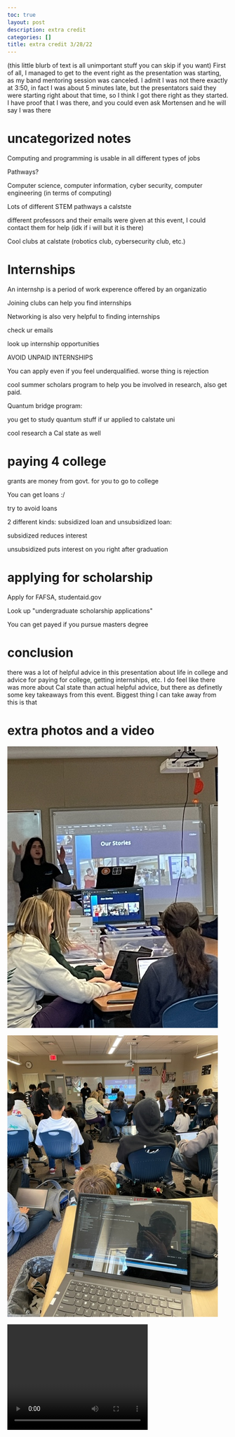 ```yaml
---
toc: true
layout: post
description: extra credit
categories: []
title: extra credit 3/28/22
---
```

(this little blurb of text is all unimportant stuff you can skip if you want)
First of all, I managed to get to the event right as the presentation was starting, as my band mentoring session was canceled. I admit I was not there exactly at 3:50, in fact I was about 5 minutes late, but the presentators said they were starting right about that time, so I think I got there right as they started. I have proof that I was there, and you could even ask Mortensen and he will say I was there


# uncategorized notes

Computing and programming is usable in all different types of jobs

Pathways?

Computer science, computer information, cyber security, computer engineering (in terms of computing)

Lots of different STEM pathways a calstste

different professors and their emails were given at this event, I could contact them for help (idk if i will but it is there)

Cool clubs at calstate (robotics club, cybersecurity club, etc.)

# Internships

An internshp is a period of work experence offered by an organizatio

Joining clubs can help you find internships 

Networking is also very helpful to finding internships

check ur emails

look up internship opportunities

AVOID UNPAID INTERNSHIPS 

You can apply even if you feel underqualified. worse thing is rejection

cool summer scholars program to help you be involved in research, also get paid.

Quantum bridge program:

you get to study quantum stuff if ur applied to calstate uni

cool research a Cal state as well

# paying 4 college

grants are money from govt. for you to go to college

You can get loans :/

try to avoid loans

2 different kinds: subsidized loan and unsubsidized loan: 

subsidized reduces interest

unsubsidized puts interest on you right after graduation

# applying for scholarship

Apply for FAFSA, studentaid.gov

Look up "undergraduate scholarship applications"

You can get payed if you pursue masters degree

# conclusion

there was a lot of helpful advice in this presentation about life in college and advice for paying for college, getting internships, etc. 
I do feel like there was more about Cal state than actual helpful advice, but there as definetly some key takeaways from this event. Biggest thing I can
take away from this is that 

# extra photos and a video


![image](/images/IMG_1486.JPG)

![image](/images/IMG_1487.JPG)


<video width="320" height="240" controls>
  <source src="/videos/IMG_1490.MOV" type="video/mp4">
Your browser does not support the video tag.
</video>
